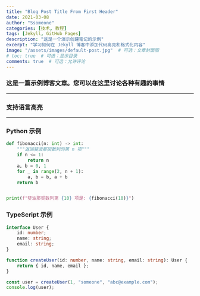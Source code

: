 ```yaml
---
title: "Blog Post Title From First Header"
date: 2021-03-08
author: "Ssomeone"
categories: [技术, 教程]
tags: [Jekyll, GitHub Pages]
description: "这是一个演示创建笔记的示例"
excerpt: "学习如何在 Jekyll 博客中添加代码高亮和格式化内容"
image: "/assets/images/default-post.jpg"  # 可选：文章封面图
# toc: true  # 可选：显示目录
comments: true  # 可选：允许评论
---
```


<!--
    Post Front Matter 说明（中文注释）
    - title: 文章标题，会显示在页面和 meta 中
    - date: 文章日期，影响排序和 URL
    - author: 作者名字，可不设则使用 `_config.yml` 的默认作者
    - categories/tags: 用于分类和标签页的归档检索
    - description/excerpt: 列表或分享时的摘要文本
    - image: 可选的封面图路径
    - toc: 是否显示目录（如果主题支持）
    - comments: 是否允许评论
    编辑提示: 修改 front matter 后，保存并使用 `jekyll serve` 本地预览。
-->

### 这是一篇示例博客文章。您可以在这里讨论各种有趣的事情

---

### 支持语言高亮

---

### Python 示例

```python
def fibonacci(n: int) -> int:
    """返回斐波那契数列的第 n 项"""
    if n <= 1:
        return n
    a, b = 0, 1
    for _ in range(2, n + 1):
        a, b = b, a + b
    return b


print(f"斐波那契数列第 {10} 项是: {fibonacci(10)}")
```

### TypeScript 示例

```typescript
interface User {
    id: number;
    name: string;
    email: string;
}

function createUser(id: number, name: string, email: string): User {
    return { id, name, email };
}

const user = createUser(1, "someone", "abc@example.com");
console.log(user);
```
